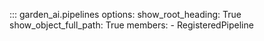 ::: garden_ai.pipelines
    options:
        show_root_heading: True
        show_object_full_path: True
        members:
            - RegisteredPipeline
